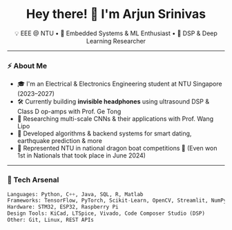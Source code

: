 <h1 align="center">Hey there! 👋 I'm Arjun Srinivas</h1>
<p align="center">
  💡 EEE @ NTU • 🚀 Embedded Systems & ML Enthusiast • 🧠 DSP & Deep Learning Researcher
</p>

---

### ⚡ About Me

- 🎓 I'm an Electrical & Electronics Engineering student at NTU Singapore (2023–2027)
- 🛠 Currently building **invisible headphones** using ultrasound DSP & Class D op-amps with Prof. Ge Tong
- 🧠 Researching multi-scale CNNs & their applications with Prof. Wang Lipo
- 🤖 Developed algorithms & backend systems for smart dating, earthquake prediction & more
- 🐉 Represented NTU in national dragon boat competitions 🥇 (Even won 1st in Nationals that took place in June 2024)

---
### 🧰 Tech Arsenal

```python
Languages: Python, C++, Java, SQL, R, Matlab  
Frameworks: TensorFlow, PyTorch, Scikit-Learn, OpenCV, Streamlit, NumPy, Pandas, Matplotlib, Seaborn
Hardware: STM32, ESP32, Raspberry Pi  
Design Tools: KiCad, LTSpice, Vivado, Code Composer Studio (DSP)  
Other: Git, Linux, REST APIs

